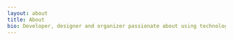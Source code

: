```yaml
---
layout: about
title: About
bio: Developer, designer and organizer passionate about using technology in participatory social movements.
---
```

